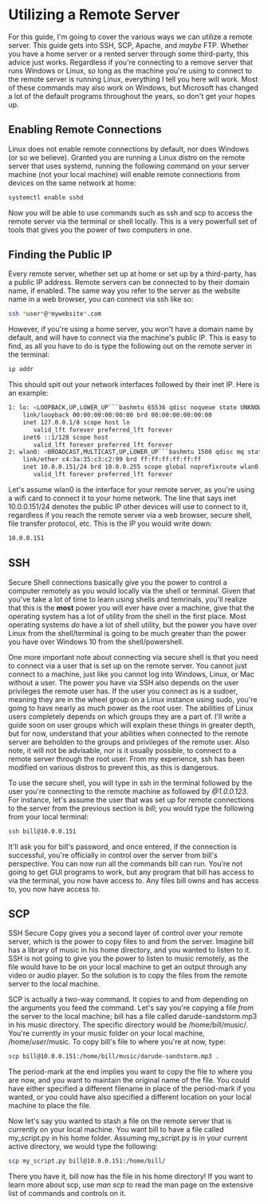 # Utilizing a Remote Server
For this guide, I'm going to cover the various ways we can utilize a remote server. This guide gets into SSH, SCP, Apache, and *maybe* FTP. Whether you have a home server or a rented server through some third-party, this advice just works. Regardless if you're connecting to a remove server that runs Windows or Linux, so long as the machine you're using to connect to the remote server is running Linux, everything I tell you here will work. Most of these commands may also work on Windows, but Microsoft has changed a lot of the default programs throughout the years, so don't get your hopes up.

## Enabling Remote Connections
Linux does not enable remote connections by default, nor does Windows (or so we believe). Granted you are running a Linux distro on the remote server that uses systemd, running the following command on your server machine (not your local machine) will enable remote connections from devices on the same network at home:
```bash
systemctl enable sshd
```

Now you will be able to use commands such as ssh and scp to access the remote server via the terminal or shell locally. This is a very powerfull set of tools that gives you the power of two computers in one.

## Finding the Public IP
Every remote server, whether set up at home or set up by a third-party, has a public IP address. Remote servers can be connected to by their domain name, if enabled. The same way you refer to the server as the website name in a web browser, you can connect via ssh like so:
```bash
ssh *user*@*mywebsite*.com
```

However, if you're using a home server, you won't have a domain name by default, and will have to connect via the machine's public IP. This is easy to find, as all you have to do is type the following out on the remote server in the terminal:
```bash
ip addr
```

This should spit out your network interfaces followed by their inet IP. Here is an example:
```bash
1: lo: <LOOPBACK,UP,LOWER_UP```bashmtu 65536 qdisc noqueue state UNKNOWN group default qlen 1000
    link/loopback 00:00:00:00:00:00 brd 00:00:00:00:00:00
    inet 127.0.0.1/8 scope host lo
       valid_lft forever preferred_lft forever
    inet6 ::1/128 scope host 
       valid_lft forever preferred_lft forever
2: wlan0: <BROADCAST,MULTICAST,UP,LOWER_UP```bashmtu 1500 qdisc mq state UP group default qlen 1000
    link/ether c4:3a:35:c3:c2:99 brd ff:ff:ff:ff:ff:ff
    inet 10.0.0.151/24 brd 10.0.0.255 scope global noprefixroute wlan0
       valid_lft forever preferred_lft forever
```

Let's assume wlan0 is the interface for your remote server, as you're using a wifi card to connect it to your home network. The line that says inet 10.0.0.151/24 denotes the public IP other devices will use to connect to it, regardless if you reach the remote server via a web browser, secure shell, file transfer protocol, etc. This is the IP you would write down:
```bash
10.0.0.151
```

## SSH
Secure Shell connections basically give you the power to control a computer remotely as you would locally via the shell or terminal. Given that you've take a lot of time to learn using shells and temrinals, you'll realize that this is the **most** power you will ever have over a machine, give that the operating system has a lot of utility from the shell in the first place. Most operating systems *do* have a lot of shell utility, but the power you have over Linux from the shell/terminal is going to be much greater than the power you have over Windows 10 from the shell/powershell.

One more important note about connecting via secure shell is that you need to connect via a user that is set up on the remote server. You cannot just connect to a machine, just like you cannot log into Windows, Linux, or Mac without a user. The power you have via SSH also depends on the user privileges the remote user has. If the user you connect as is a sudoer, meaning they are in the wheel group on a Linux instance using sudo, you're going to have nearly as much power as the root user. The abilities of Linux users completely depends on which groups they are a part of. I'll write a guide soon on user groups which will explain these things in greater depth, but for now, understand that your abilities when connected to the remote server are beholden to the groups and privileges of the remote user. Also note, it will not be advisable, nor is it usually possible, to connect to a remote server through the root user. From my experience, ssh has been modified on various distros to prevent this, as this is dangerous.

To use the secure shell, you will type in ssh in the terminal followed by the user you're connecting to the remote machine as followed by *@1.0.0.123*. For instance, let's assume the user that was set up for remote connections to the server from the previous section is *bill*; you would type the following from your local terminal:
```bash
ssh bill@10.0.0.151
```

It'll ask you for bill's password, and once entered, if the connection is successful, you're officially in control over the server from bill's perspective. You can now run all the commands bill can run. You're not going to get GUI programs to work, but any program that bill has access to via the terminal, you now have access to. Any files bill owns and has access to, you now have access to.

## SCP
SSH Secure Copy gives you a second layer of control over your remote server, which is the power to copy files to and from the server. Imagine bill has a library of music in his home directory, and you wanted to listen to it. SSH is not going to give you the power to listen to music remotely, as the file would have to be on your local machine to get an output through any video or audio player. So the solution is to copy the files from the remote server to the local machine.

SCP is actually a two-way command. It copies to and from depending on the arguments you feed the command. Let's say you're copying a file *from* the server to the local machine; bill has a file called darude-sandstorm.mp3 in his music directory. The specific directory would be /home/bill/music/. You're currently in your music folder on your local machine, /home/*user*/music. To copy bill's file to where you're at now, type:
```bash
scp bill@10.0.0.151:/home/bill/music/darude-sandstorm.mp3 .
```

The period-mark at the end implies you want to copy the file to where you are now, and you want to maintain the original name of the file. You could have either specified a different filename in place of the period-mark if you wanted, or you could have also specified a different location on your local machine to place the file.

Now let's say you wanted to stash a file on the remote server that is currently on your local machine. You want bill to have a file called my_script.py in his home folder. Assuming my_script.py is in your current active directory, we would type the following:
```bash
scp my_script.py bill@10.0.0.151:/home/bill/
```

There you have it, bill now has the file in his home directory! If you want to learn more about scp, use *man scp* to read the man page on the extensive list of commands and controls on it.
